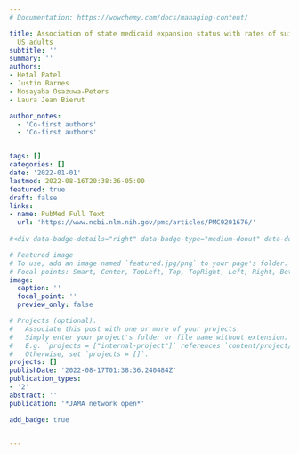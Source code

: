 ```yaml
---
# Documentation: https://wowchemy.com/docs/managing-content/

title: Association of state medicaid expansion status with rates of suicide among
  US adults
subtitle: ''
summary: ''
authors:
- Hetal Patel
- Justin Barnes
- Nosayaba Osazuwa-Peters
- Laura Jean Bierut

author_notes:
  - 'Co-first authors'
  - 'Co-first authors'


tags: []
categories: []
date: '2022-01-01'
lastmod: 2022-08-16T20:38:36-05:00
featured: true
draft: false
links:
- name: PubMed Full Text
  url: 'https://www.ncbi.nlm.nih.gov/pmc/articles/PMC9201676/'
  
#<div data-badge-details="right" data-badge-type="medium-donut" data-doi="10.1001/jamanetworkopen.2022.17228" data-hide-no-mentions="true" class="altmetric-embed"></div>

# Featured image
# To use, add an image named `featured.jpg/png` to your page's folder.
# Focal points: Smart, Center, TopLeft, Top, TopRight, Left, Right, BottomLeft, Bottom, BottomRight.
image:
  caption: ''
  focal_point: ''
  preview_only: false

# Projects (optional).
#   Associate this post with one or more of your projects.
#   Simply enter your project's folder or file name without extension.
#   E.g. `projects = ["internal-project"]` references `content/project/deep-learning/index.md`.
#   Otherwise, set `projects = []`.
projects: []
publishDate: '2022-08-17T01:38:36.240484Z'
publication_types:
- '2'
abstract: ''
publication: '*JAMA network open*'

add_badge: true


---
```

<div class='altmetric-embed' data-badge-type='medium-donut' data-badge-details='right' data-doi="10.1001/jamanetworkopen.2022.17228"></div>
<html>
<script type='text/javascript' src='https://d1bxh8uas1mnw7.cloudfront.net/assets/embed.js'></script>
</html>

